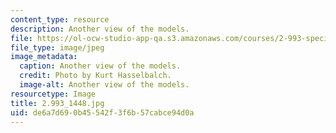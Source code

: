 ```yaml
---
content_type: resource
description: Another view of the models.
file: https://ol-ocw-studio-app-qa.s3.amazonaws.com/courses/2-993-special-topics-in-mechanical-engineering-the-art-and-science-of-boat-design-january-iap-2007/de6a7d690b45542f3f6b57cabce94d0a_29931448.jpg
file_type: image/jpeg
image_metadata:
  caption: Another view of the models.
  credit: Photo by Kurt Hasselbalch.
  image-alt: Another view of the models.
resourcetype: Image
title: 2.993_1448.jpg
uid: de6a7d69-0b45-542f-3f6b-57cabce94d0a
---
```

